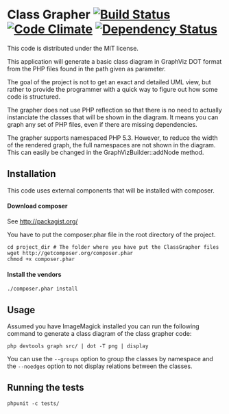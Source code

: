 Class Grapher [![Build Status](https://secure.travis-ci.org/sixty-nine/ClassGrapher.png)](http://travis-ci.org/sixty-nine/ClassGrapher) [![Code Climate](https://codeclimate.com/github/sixty-nine/ClassGrapher/badges/gpa.svg)](https://codeclimate.com/github/sixty-nine/ClassGrapher) [![Dependency Status](https://gemnasium.com/sixty-nine/ClassGrapher.svg)](https://gemnasium.com/sixty-nine/ClassGrapher)
=============

This code is distributed under the MIT license.

This application will generate a basic class diagram in GraphViz DOT format from
the PHP files found in the path given as parameter.

The goal of the project is not to get an exact and detailed UML view, but rather
to provide the programmer with a quick way to figure out how some code is structured.

The grapher does not use PHP reflection so that there is no need to actually instanciate
the classes that will be shown in the diagram. It means you can graph any set of PHP
files, even if there are missing dependencies.

The grapher supports namespaced PHP 5.3. However, to reduce the width of the rendered 
graph, the full namespaces are not shown in the diagram. This can easily be changed in
the GraphVizBuilder::addNode method.

Installation
------------

This code uses external components that will be installed with composer.

#### Download composer

See http://packagist.org/

You have to put the composer.phar file in the root directory of the project.

```
cd project_dir # The folder where you have put the ClassGrapher files
wget http://getcomposer.org/composer.phar
chmod +x composer.phar
```

#### Install the vendors

```
./composer.phar install
```

Usage
-----

Assumed you have ImageMagick installed you can run the following command to generate
a class diagram of the class grapher code:

```
php devtools graph src/ | dot -T png | display
```

You can use the ```--groups``` option to group the classes by namespace and the ```--noedges``` option to not display relations between the classes.

Running the tests
-----------------

```
phpunit -c tests/
```
